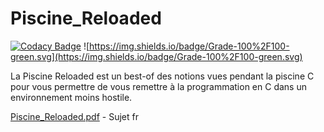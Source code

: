 # Piscine_Reloaded

[![Codacy Badge](https://api.codacy.com/project/badge/Grade/087628422e3b404abb19e5abc03ba71b)](https://app.codacy.com/app/gde-pass/piscine_reloaded?utm_source=github.com&utm_medium=referral&utm_content=gde-pass/piscine_reloaded&utm_campaign=Badge_Grade_Dashboard) ![https://img.shields.io/badge/Grade-100%2F100-green.svg](https://img.shields.io/badge/Grade-100%2F100-green.svg)


La Piscine Reloaded est un best-of des notions vues pendant la piscine C pour vous
permettre de vous remettre à la programmation en C dans un environnement moins hostile.

[Piscine_Reloaded.pdf](https://cdn.intra.42.fr/pdf/pdf/940/piscine_reloaded.fr.pdf) - Sujet fr
